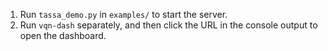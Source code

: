 1. Run `tassa_demo.py` in `examples/` to start the server.
2. Run `vqn-dash` separately, and then click the URL in the console output to open the dashboard.